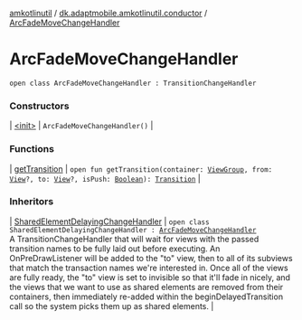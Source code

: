 [amkotlinutil](../../index.md) / [dk.adaptmobile.amkotlinutil.conductor](../index.md) / [ArcFadeMoveChangeHandler](index.md)

# ArcFadeMoveChangeHandler

`open class ArcFadeMoveChangeHandler : TransitionChangeHandler`

### Constructors

| [&lt;init&gt;](-init-.md) | `ArcFadeMoveChangeHandler()` |

### Functions

| [getTransition](get-transition.md) | `open fun getTransition(container: `[`ViewGroup`](https://developer.android.com/reference/android/view/ViewGroup.html)`, from: `[`View`](https://developer.android.com/reference/android/view/View.html)`?, to: `[`View`](https://developer.android.com/reference/android/view/View.html)`?, isPush: `[`Boolean`](https://kotlinlang.org/api/latest/jvm/stdlib/kotlin/-boolean/index.html)`): `[`Transition`](https://developer.android.com/reference/android/transition/Transition.html) |

### Inheritors

| [SharedElementDelayingChangeHandler](../-shared-element-delaying-change-handler/index.md) | `open class SharedElementDelayingChangeHandler : `[`ArcFadeMoveChangeHandler`](index.md)<br>A TransitionChangeHandler that will wait for views with the passed transition names to be fully laid out before executing. An OnPreDrawListener will be added to the "to" view, then to all of its subviews that match the transaction names we're interested in. Once all of the views are fully ready, the "to" view is set to invisible so that it'll fade in nicely, and the views that we want to use as shared elements are removed from their containers, then immediately re-added within the beginDelayedTransition call so the system picks them up as shared elements. |

